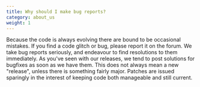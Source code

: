 ```yaml
---
title: Why should I make bug reports?
category: about_us
weight: 1
---
```


Because the code is always evolving there are bound to be occasional mistakes. If you find a code glitch or bug, please report it on the forum. We take bug reports seriously, and endeavour to find resolutions to them immediately. As you've seen with our releases, we tend to post solutions for bugfixes as soon as we have them. This does not always mean a new "release", unless there is something fairly major. Patches are issued sparingly in the interest of keeping code both manageable and still current.
